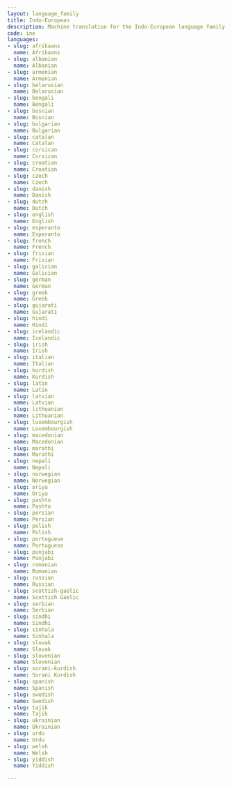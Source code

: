 ```yaml
---
layout: language_family
title: Indo-European
description: Machine translation for the Indo-European language family
code: ine
languages:
- slug: afrikaans
  name: Afrikaans
- slug: albanian
  name: Albanian
- slug: armenian
  name: Armenian
- slug: belarusian
  name: Belarusian
- slug: bengali
  name: Bengali
- slug: bosnian
  name: Bosnian
- slug: bulgarian
  name: Bulgarian
- slug: catalan
  name: Catalan
- slug: corsican
  name: Corsican
- slug: croatian
  name: Croatian
- slug: czech
  name: Czech
- slug: danish
  name: Danish
- slug: dutch
  name: Dutch
- slug: english
  name: English
- slug: esperanto
  name: Esperanto
- slug: french
  name: French
- slug: frisian
  name: Frisian
- slug: galician
  name: Galician
- slug: german
  name: German
- slug: greek
  name: Greek
- slug: gujarati
  name: Gujarati
- slug: hindi
  name: Hindi
- slug: icelandic
  name: Icelandic
- slug: irish
  name: Irish
- slug: italian
  name: Italian
- slug: kurdish
  name: Kurdish
- slug: latin
  name: Latin
- slug: latvian
  name: Latvian
- slug: lithuanian
  name: Lithuanian
- slug: luxembourgish
  name: Luxembourgish
- slug: macedonian
  name: Macedonian
- slug: marathi
  name: Marathi
- slug: nepali
  name: Nepali
- slug: norwegian
  name: Norwegian
- slug: oriya
  name: Oriya
- slug: pashto
  name: Pashto
- slug: persian
  name: Persian
- slug: polish
  name: Polish
- slug: portuguese
  name: Portuguese
- slug: punjabi
  name: Punjabi
- slug: romanian
  name: Romanian
- slug: russian
  name: Russian
- slug: scottish-gaelic
  name: Scottish Gaelic
- slug: serbian
  name: Serbian
- slug: sindhi
  name: Sindhi
- slug: sinhala
  name: Sinhala
- slug: slovak
  name: Slovak
- slug: slovenian
  name: Slovenian
- slug: sorani-kurdish
  name: Sorani Kurdish
- slug: spanish
  name: Spanish
- slug: swedish
  name: Swedish
- slug: tajik
  name: Tajik
- slug: ukrainian
  name: Ukrainian
- slug: urdu
  name: Urdu
- slug: welsh
  name: Welsh
- slug: yiddish
  name: Yiddish

---
```



